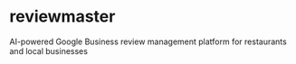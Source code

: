 # reviewmaster
AI-powered Google Business review management platform for restaurants and local businesses
